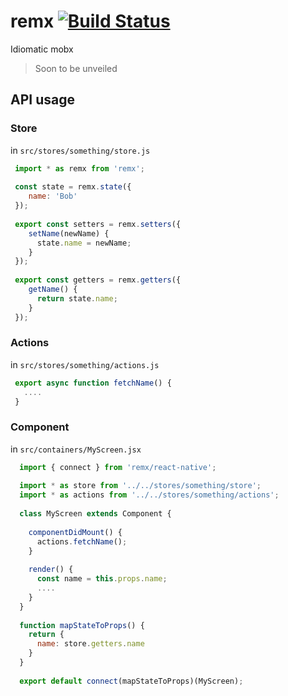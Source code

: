 # remx [![Build Status](https://travis-ci.org/wix/remx.svg?branch=master)](https://travis-ci.org/wix/remx)

Idiomatic mobx

> Soon to be unveiled

## API usage

### Store

in `src/stores/something/store.js`

```javascript
 import * as remx from 'remx';
 
 const state = remx.state({
    name: 'Bob'
 });
 
 export const setters = remx.setters({
    setName(newName) {
      state.name = newName;
    }
 });
 
 export const getters = remx.getters({
    getName() {
      return state.name;
    }
 });
```

### Actions

in `src/stores/something/actions.js`

```javascript
 export async function fetchName() {
   ....
 }
```

### Component

in `src/containers/MyScreen.jsx`

```javascript
  import { connect } from 'remx/react-native';
  
  import * as store from '../../stores/something/store';
  import * as actions from '../../stores/something/actions';
  
  class MyScreen extends Component {
  
    componentDidMount() {
      actions.fetchName();
    }
  
    render() {
      const name = this.props.name;
      ....
    }
  }
  
  function mapStateToProps() {
    return {
      name: store.getters.name
    }
  }
  
  export default connect(mapStateToProps)(MyScreen);
```
